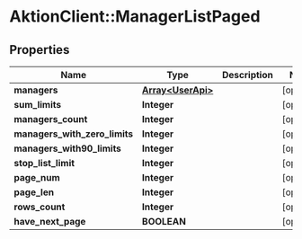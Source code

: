 # AktionClient::ManagerListPaged

## Properties
Name | Type | Description | Notes
------------ | ------------- | ------------- | -------------
**managers** | [**Array&lt;UserApi&gt;**](UserApi.md) |  | [optional] 
**sum_limits** | **Integer** |  | [optional] 
**managers_count** | **Integer** |  | [optional] 
**managers_with_zero_limits** | **Integer** |  | [optional] 
**managers_with90_limits** | **Integer** |  | [optional] 
**stop_list_limit** | **Integer** |  | [optional] 
**page_num** | **Integer** |  | [optional] 
**page_len** | **Integer** |  | [optional] 
**rows_count** | **Integer** |  | [optional] 
**have_next_page** | **BOOLEAN** |  | [optional] 


